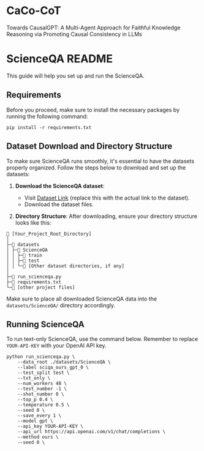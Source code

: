 # CaCo-CoT
Towards CausalGPT: A Multi-Agent Approach for Faithful Knowledge Reasoning via Promoting Causal Consistency in LLMs

# ScienceQA README

This guide will help you set up and run the ScienceQA.

## Requirements

Before you proceed, make sure to install the necessary packages by running the following command:

```
pip install -r requirements.txt
```

## Dataset Download and Directory Structure

To make sure ScienceQA runs smoothly, it's essential to have the datasets properly organized. Follow the steps below to download and set up the datasets:

1. **Download the ScienceQA dataset**:
   - Visit [Dataset Link](https://www.your_dataset_link_here.com) (replace this with the actual link to the dataset).
   - Download the dataset files.

2. **Directory Structure**:
   After downloading, ensure your directory structure looks like this:

```
📂 [Your_Project_Root_Directory]
│
├─📂 datasets
│ ├─📂 ScienceQA
│ │ ├─📂 train
│ │ ├─📂 test
│ │ └─📂 [Other dataset directories, if any]
│
├─📄 run_scienceqa.py
├─📄 requirements.txt
└─📄 [other project files]
```

Make sure to place all downloaded ScienceQA data into the `datasets/ScienceQA/` directory accordingly.

## Running ScienceQA

To run text-only ScienceQA, use the command below. Remember to replace `YOUR-API-KEY` with your OpenAI API key.

```
python run_scienceqa.py \
	--data_root ./datasets/ScienceQA \
    --label sciqa_ours_gpt_0 \
    --test_split test \
	--txt_only \
	--num_workers 48 \
	--test_number -1 \
	--shot_number 0 \
	--top_p 0.4 \
	--temperature 0.5 \
	--seed 0 \
	--save_every 1 \
	--model gpt \
	--api_key YOUR-API-KEY \
	--api_url https://api.openai.com/v1/chat/completions \
	--method ours \
	--seed 0 \
```
